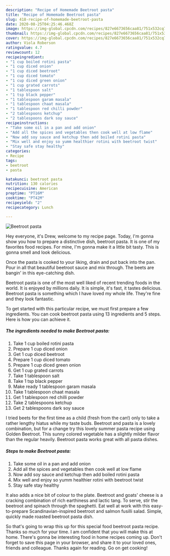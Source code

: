 ```yaml
---
description: "Recipe of Homemade Beetroot pasta"
title: "Recipe of Homemade Beetroot pasta"
slug: 418-recipe-of-homemade-beetroot-pasta
date: 2020-08-25T04:25:46.468Z
image: https://img-global.cpcdn.com/recipes/827e6673656caa81/751x532cq70/beetroot-pasta-recipe-main-photo.jpg
thumbnail: https://img-global.cpcdn.com/recipes/827e6673656caa81/751x532cq70/beetroot-pasta-recipe-main-photo.jpg
cover: https://img-global.cpcdn.com/recipes/827e6673656caa81/751x532cq70/beetroot-pasta-recipe-main-photo.jpg
author: Viola Roberson
ratingvalue: 4.7
reviewcount: 12
recipeingredient:
- "1 cup boiled rotini pasta"
- "1 cup diced onion"
- "1 cup diced beetroot"
- "1 cup diced tomato"
- "1 cup diced green onion"
- "1 cup grated carrots"
- "1 tablespoon salt"
- "1 tsp black pepper"
- "1 tablespoon garam masala"
- "1 tablespoon chaat masala"
- "1 tablespoon red chilli powder"
- "2 tablespoons ketchup"
- "2 tablespoons dark soy sauce"
recipeinstructions:
- "Take some oil in a pan and add onion"
- "Add all the spices and vegetables then cook well at low flame"
- "Now add soy sauce and ketchup then add boiled rotini pasta"
- "Mix well and enjoy so yumm healthier rotini with beetroot twist"
- "Stay safe stay healthy"
categories:
- Recipe
tags:
- beetroot
- pasta

katakunci: beetroot pasta 
nutrition: 130 calories
recipecuisine: American
preptime: "PT16M"
cooktime: "PT42M"
recipeyield: "2"
recipecategory: Lunch

---
```



![Beetroot pasta](https://img-global.cpcdn.com/recipes/827e6673656caa81/751x532cq70/beetroot-pasta-recipe-main-photo.jpg)

Hey everyone, it's Drew, welcome to my recipe page. Today, I'm gonna show you how to prepare a distinctive dish, beetroot pasta. It is one of my favorites food recipes. For mine, I'm gonna make it a little bit tasty. This is gonna smell and look delicious.

Once the pasta is cooked to your liking, drain and put back into the pan. Pour in all that beautiful beetroot sauce and mix through. The beets are bangin&#39; in this eye-catching dish.

Beetroot pasta is one of the most well liked of recent trending foods in the world. It is enjoyed by millions daily. It is simple, it's fast, it tastes delicious. Beetroot pasta is something which I have loved my whole life. They're fine and they look fantastic.


To get started with this particular recipe, we must first prepare a few ingredients. You can cook beetroot pasta using 13 ingredients and 5 steps. Here is how you can achieve it.

<!--inarticleads1-->

##### The ingredients needed to make Beetroot pasta:

1. Take 1 cup boiled rotini pasta
1. Prepare 1 cup diced onion
1. Get 1 cup diced beetroot
1. Prepare 1 cup diced tomato
1. Prepare 1 cup diced green onion
1. Get 1 cup grated carrots
1. Take 1 tablespoon salt
1. Take 1 tsp black pepper
1. Make ready 1 tablespoon garam masala
1. Take 1 tablespoon chaat masala
1. Get 1 tablespoon red chilli powder
1. Take 2 tablespoons ketchup
1. Get 2 tablespoons dark soy sauce


I tried beets for the first time as a child (fresh from the can!) only to take a rather lengthy hiatus while my taste buds. Beetroot and pasta is a lovely combination, but for a change try this lovely summer pasta recipe using Golden Beetroot. This sunny colored vegetable has a slightly milder flavor than the regular heavily. Beetroot pasta works great with all pasta dishes. 

<!--inarticleads2-->

##### Steps to make Beetroot pasta:

1. Take some oil in a pan and add onion
1. Add all the spices and vegetables then cook well at low flame
1. Now add soy sauce and ketchup then add boiled rotini pasta
1. Mix well and enjoy so yumm healthier rotini with beetroot twist
1. Stay safe stay healthy


It also adds a nice bit of colour to the plate. Beetroot and goats&#39; cheese is a cracking combination of rich earthiness and lactic tang. To serve, stir the beetroot and spinach through the spaghetti. Eat well at work with this easy-to-prepare Scandinavian-inspired beetroot and salmon fusilli salad. Simple, quickly made roasted beetroot pasta dish. 

So that's going to wrap this up for this special food beetroot pasta recipe. Thanks so much for your time. I am confident that you will make this at home. There's gonna be interesting food in home recipes coming up. Don't forget to save this page in your browser, and share it to your loved ones, friends and colleague. Thanks again for reading. Go on get cooking!
